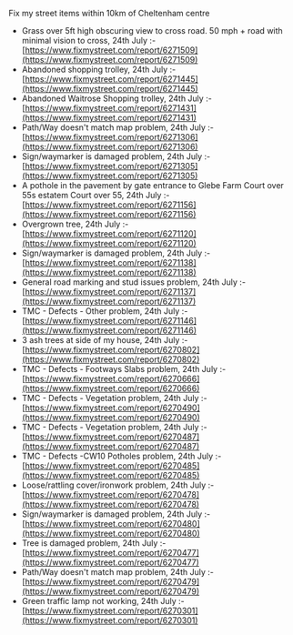 Fix my street items within 10km of Cheltenham centre

<!-- fix_marker starts -->

- Grass over 5ft high obscuring view to cross road. 50 mph + road with minimal vision to cross, 24th July :- [https://www.fixmystreet.com/report/6271509](https://www.fixmystreet.com/report/6271509)
- Abandoned shopping trolley, 24th July :- [https://www.fixmystreet.com/report/6271445](https://www.fixmystreet.com/report/6271445)
- Abandoned Waitrose Shopping trolley, 24th July :- [https://www.fixmystreet.com/report/6271431](https://www.fixmystreet.com/report/6271431)
- Path/Way doesn't match map problem, 24th July :- [https://www.fixmystreet.com/report/6271306](https://www.fixmystreet.com/report/6271306)
- Sign/waymarker is damaged problem, 24th July :- [https://www.fixmystreet.com/report/6271305](https://www.fixmystreet.com/report/6271305)
- A pothole in the pavement by gate entrance to Glebe Farm Court over 55s estatem Court over 55, 24th July :- [https://www.fixmystreet.com/report/6271156](https://www.fixmystreet.com/report/6271156)
- Overgrown tree, 24th July :- [https://www.fixmystreet.com/report/6271120](https://www.fixmystreet.com/report/6271120)
- Sign/waymarker is damaged problem, 24th July :- [https://www.fixmystreet.com/report/6271138](https://www.fixmystreet.com/report/6271138)
- General road marking and stud issues problem, 24th July :- [https://www.fixmystreet.com/report/6271137](https://www.fixmystreet.com/report/6271137)
- TMC - Defects - Other problem, 24th July :- [https://www.fixmystreet.com/report/6271146](https://www.fixmystreet.com/report/6271146)
- 3 ash trees at side of my house, 24th July :- [https://www.fixmystreet.com/report/6270802](https://www.fixmystreet.com/report/6270802)
- TMC - Defects - Footways Slabs problem, 24th July :- [https://www.fixmystreet.com/report/6270666](https://www.fixmystreet.com/report/6270666)
- TMC - Defects - Vegetation problem, 24th July :- [https://www.fixmystreet.com/report/6270490](https://www.fixmystreet.com/report/6270490)
- TMC - Defects - Vegetation problem, 24th July :- [https://www.fixmystreet.com/report/6270487](https://www.fixmystreet.com/report/6270487)
- TMC - Defects -CW10 Potholes problem, 24th July :- [https://www.fixmystreet.com/report/6270485](https://www.fixmystreet.com/report/6270485)
- Loose/rattling cover/ironwork problem, 24th July :- [https://www.fixmystreet.com/report/6270478](https://www.fixmystreet.com/report/6270478)
- Sign/waymarker is damaged problem, 24th July :- [https://www.fixmystreet.com/report/6270480](https://www.fixmystreet.com/report/6270480)
- Tree is damaged problem, 24th July :- [https://www.fixmystreet.com/report/6270477](https://www.fixmystreet.com/report/6270477)
- Path/Way doesn't match map problem, 24th July :- [https://www.fixmystreet.com/report/6270479](https://www.fixmystreet.com/report/6270479)
- Green traffic lamp not working, 24th July :- [https://www.fixmystreet.com/report/6270301](https://www.fixmystreet.com/report/6270301)

<!-- fix_marker ends -->